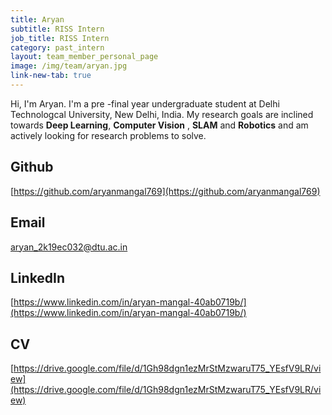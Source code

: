 ```yaml
---
title: Aryan
subtitle: RISS Intern
job_title: RISS Intern
category: past_intern
layout: team_member_personal_page
image: /img/team/aryan.jpg
link-new-tab: true
---
```


Hi, I'm Aryan. I'm a  pre -final year undergraduate student at Delhi Technologcal University, New Delhi, India. My research goals are inclined towards **Deep  Learning**, **Computer Vision** , **SLAM** and **Robotics** and am actively looking for research problems to solve.


## Github ##
[https://github.com/aryanmangal769](https://github.com/aryanmangal769) 

## Email ##
<a> aryan_2k19ec032@dtu.ac.in </a>

## LinkedIn ##
[https://www.linkedin.com/in/aryan-mangal-40ab0719b/](https://www.linkedin.com/in/aryan-mangal-40ab0719b/)

## CV ##
[https://drive.google.com/file/d/1Gh98dgn1ezMrStMzwaruT75_YEsfV9LR/view](https://drive.google.com/file/d/1Gh98dgn1ezMrStMzwaruT75_YEsfV9LR/view)

